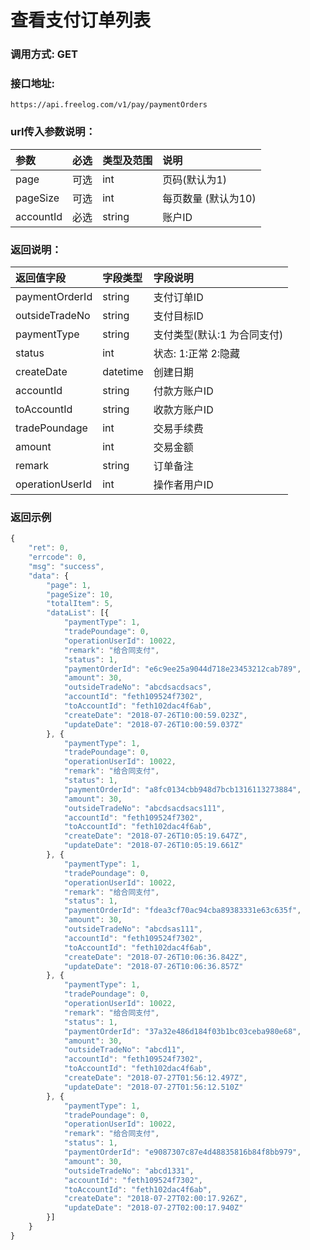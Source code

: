 # 查看支付订单列表


### 调用方式: GET

### 接口地址:

```
https://api.freelog.com/v1/pay/paymentOrders
```

### url传入参数说明：

| 参数 | 必选 | 类型及范围 | 说明 |
| :--- | :--- | :--- | :--- |
|page|可选|int|页码(默认为1)|
|pageSize|可选|int|每页数量 (默认为10)|
|accountId|必选|string|账户ID|

### 返回说明：

| 返回值字段 | 字段类型 | 字段说明 |
| :--- | :--- | :--- |
|  paymentOrderId | string | 支付订单ID |
|  outsideTradeNo | string | 支付目标ID |
|  paymentType | string | 支付类型(默认:1 为合同支付) |
|  status | int | 状态: 1:正常 2:隐藏 |
|  createDate | datetime | 创建日期 |
|  accountId | string | 付款方账户ID |
|  toAccountId | string | 收款方账户ID |
|  tradePoundage | int | 交易手续费 |
|  amount | int | 交易金额 |
|  remark | string | 订单备注 |
|  operationUserId | int | 操作者用户ID |

### 返回示例

```js
{
	"ret": 0,
	"errcode": 0,
	"msg": "success",
	"data": {
		"page": 1,
		"pageSize": 10,
		"totalItem": 5,
		"dataList": [{
			"paymentType": 1,
			"tradePoundage": 0,
			"operationUserId": 10022,
			"remark": "给合同支付",
			"status": 1,
			"paymentOrderId": "e6c9ee25a9044d718e23453212cab789",
			"amount": 30,
			"outsideTradeNo": "abcdsacdsacs",
			"accountId": "feth109524f7302",
			"toAccountId": "feth102dac4f6ab",
			"createDate": "2018-07-26T10:00:59.023Z",
			"updateDate": "2018-07-26T10:00:59.037Z"
		}, {
			"paymentType": 1,
			"tradePoundage": 0,
			"operationUserId": 10022,
			"remark": "给合同支付",
			"status": 1,
			"paymentOrderId": "a8fc0134cbb948d7bcb1316113273884",
			"amount": 30,
			"outsideTradeNo": "abcdsacdsacs111",
			"accountId": "feth109524f7302",
			"toAccountId": "feth102dac4f6ab",
			"createDate": "2018-07-26T10:05:19.647Z",
			"updateDate": "2018-07-26T10:05:19.661Z"
		}, {
			"paymentType": 1,
			"tradePoundage": 0,
			"operationUserId": 10022,
			"remark": "给合同支付",
			"status": 1,
			"paymentOrderId": "fdea3cf70ac94cba89383331e63c635f",
			"amount": 30,
			"outsideTradeNo": "abcdsas111",
			"accountId": "feth109524f7302",
			"toAccountId": "feth102dac4f6ab",
			"createDate": "2018-07-26T10:06:36.842Z",
			"updateDate": "2018-07-26T10:06:36.857Z"
		}, {
			"paymentType": 1,
			"tradePoundage": 0,
			"operationUserId": 10022,
			"remark": "给合同支付",
			"status": 1,
			"paymentOrderId": "37a32e486d184f03b1bc03ceba980e68",
			"amount": 30,
			"outsideTradeNo": "abcd11",
			"accountId": "feth109524f7302",
			"toAccountId": "feth102dac4f6ab",
			"createDate": "2018-07-27T01:56:12.497Z",
			"updateDate": "2018-07-27T01:56:12.510Z"
		}, {
			"paymentType": 1,
			"tradePoundage": 0,
			"operationUserId": 10022,
			"remark": "给合同支付",
			"status": 1,
			"paymentOrderId": "e9087307c87e4d48835816b84f8bb979",
			"amount": 30,
			"outsideTradeNo": "abcd1331",
			"accountId": "feth109524f7302",
			"toAccountId": "feth102dac4f6ab",
			"createDate": "2018-07-27T02:00:17.926Z",
			"updateDate": "2018-07-27T02:00:17.940Z"
		}]
	}
}
```